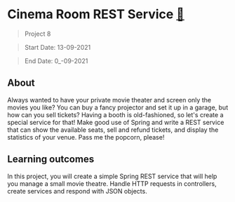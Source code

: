 # Cinema Room REST Service [:rocket:](https://hyperskill.org/projects/189?track=12)

> Project 8

> Start Date: 13-09-2021

> End Date: 0_-09-2021



## About
Always wanted to have your private movie theater and screen only the movies you like? You can buy a fancy projector and set it up in a garage,
but how can you sell tickets? Having a booth is old-fashioned, so let's create a special service for that! Make good use of Spring and write a REST service
that can show the available seats, sell and refund tickets, and display the statistics of your venue. Pass me the popcorn, please!

## Learning outcomes
In this project, you will create a simple Spring REST service that will help you manage a small movie theatre. Handle HTTP requests in controllers, create 
services and respond with JSON objects.
